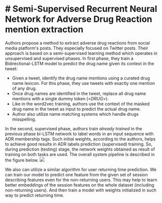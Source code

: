# # Semi-Supervised Recurrent Neural Network for Adverse Drug Reaction mention extraction

Authors  propose a method to extract adverse drug reactions from social media platform's posts. They especially focused on Twitter posts. 
Their approach is based on a semi-supervised learning method which operates in unsupervised and supervised phases. 
In first phase, they train a Bidirectional-LSTM model to predict the drug name given its context in the tweet:
- Given a tweet, identify the drug name mentions using a curated drug name lexicon. For this phase, they use tweets with exactly one mention of any drug.
- Once drug names are identified in the tweet, replace all drug name mentions with a single dummy token (<_DRUG_>).
- Like in the word2vec training, authors use the context of the masked drug name in the tweet as input to predict the actual drug name.
- Author also utilize name matching systems which handle drugs misspelling. 

In the second, supervised phase, authors train *already trained* in the previous phase bi-LSTM network to label words in an input sequence with ADR membership tags. Such initial weights, according to the authors, helps to achieve good results in ADR labels prediction (supervised) training. 
So, during prediction (testing) stage, the network weights obtained as result of training on both tasks are used. The overall system pipeline is described in the figure below.
![](https://media.springernature.com/full/springer-static/image/art:10.1186/s12859-018-2192-4/MediaObjects/12859_2018_2192_Fig1_HTML.png?as=webp)

We also can utilize a similar algorithm for user returning time prediction. We can train our model to predict one feature from the given set of session describing features even for the non-returning users. This may help to learn better embeddings of the session features on the whole dataset (including non-returning users). And then train a model with weights initialized in such way to predict returning time. 

